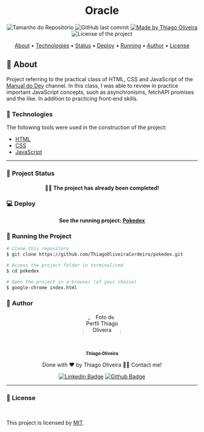 <h1 align="center">Oracle</h1>
<!-- <img alt="Proffy" src="./github/banner.png"> -->
<p align="center">
  <img alt="Tamanho do Repositório" src="https://img.shields.io/github/repo-size/ThiagoOliveiraCordeiro/pokedex?style=for-the-badge">
  <img alt="GitHub last commit" src="https://img.shields.io/github/last-commit/ThiagoOliveiraCordeiro/pokedex?style=for-the-badge">
  <a href="https://github.com/ThiagoOliveiraCordeiro">
    <img alt="Made by Thiago Oliveira" src="https://img.shields.io/badge/feito%20por-Thiago Oliveira-%237519C1?style=for-the-badge">
  </a>
  <img alt="License of the project" src="https://img.shields.io/cocoapods/l/m?style=for-the-badge"/>
<p>

<p align="center">
 <a href="#bookmark_tabs-about">About</a> •
<a href="#hammer-technologies">Technologies</a> •
 <a href="#triangular_ruler-status-do-projeto">Status</a> •
<a href="#computer-deploy">Deploy</a> •
 <a href="#dvd-running-the-project">Running</a> •
 <a href="#boy-author">Author</a> •
 <a href="#page_facing_up-license">License</a>
</p>

## :bookmark_tabs: About

Project referring to the practical class of HTML, CSS and JavaScript of the [Manual do Dev](https://www.youtube.com/c/ManualdoDev) channel. In this class, I was able to review in practice important JavaScript concepts, such as asynchronisms, fetchAPI promises and the like. In addition to practicing front-end skills.

### :hammer: **Technologies**

The following tools were used in the construction of the project:

- [HTML](https://developer.mozilla.org/pt-BR/docs/Web/HTML)
- [CSS](https://developer.mozilla.org/pt-BR/docs/Web/CSS)
- [JavaScript](https://www.javascript.com/)

---

### :triangular_ruler: **Project Status**

<h4 align="center"> 
	👨‍🏫 The project has already been completed!
</h4>

### :computer: Deploy

<h4 align="center"> 
	See the running project: <a href="https://thiagooliveiracordeiro.github.io/pokedex/">Pokedex</a>
</h4>

### :dvd: **Running the Project**

```bash
# Clone this repository
$ git clone https://github.com/ThiagoOliveiraCordeiro/pokedex.git

# Access the project folder in terminal/cmd
$ cd pokedex

# Open the project in a browser (of your choice)
$ google-chrome index.html

```

### :boy: **Author**

<div align="center">
<a href="https://github.com/ThiagoOliveiraCordeiro">
 <img style="border-radius: 50%;" src="https://avatars.githubusercontent.com/u/59898828?s=400&u=5fe84d654a8162d448d5743f9e8eb3506f20102c&v=4" width="100px;" alt="Foto de Perfil Thiago Oliveira"/>
 <br />
 <sub><b>Thiago Oliveira</b></sub></a>

Done with ❤️ by Thiago Oliveira 👋🏽 Contact me!

[![Linkedin Badge](https://img.shields.io/badge/-Thiago_Oliveira-blue?style=flat-square&logo=Linkedin&logoColor=white&link=https://www.linkedin.com/in/thiago-de-oliveira-cordeiro-32562b1b6/)](https://www.linkedin.com/in/thiago-de-oliveira-cordeiro-32562b1b6/)
[![Github Badge](https://img.shields.io/badge/-Thiago_Oliveira-000?style=flat-square&logo=Github&logoColor=white&link=https://github.com/ThiagoOliveiraCordeiro)](https://github.com/ThiagoOliveiraCordeiro)

</div>

---

### :page_facing_up: **License**

<br />

This project is licensed by [MIT](./LICENSE).
